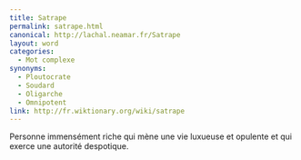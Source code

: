 ```yaml
---
title: Satrape
permalink: satrape.html
canonical: http://lachal.neamar.fr/Satrape
layout: word
categories:
  - Mot complexe
synonyms:
  - Ploutocrate
  - Soudard
  - Oligarche
  - Omnipotent
link: http://fr.wiktionary.org/wiki/satrape
---
```


Personne immensément riche qui mène une vie luxueuse et opulente et qui exerce une autorité despotique.

